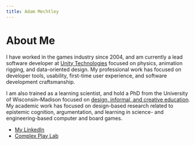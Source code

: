 ```yaml
---
title: Adam Mechtley
---
```


# About Me

I have worked in the games industry since 2004, and am currently a lead software developer at [Unity Technologies](https://unity3d.com/) focused on physics, animation rigging, and data-oriented design. My professional work has focused on developer tools, usability, first-time user experience, and software development craftsmanship.

I am also trained as a learning scientist, and hold a PhD from the University of Wisconsin–Madison focused on [design, informal, and creative education](https://ci.education.wisc.edu/ci/research/digital-media). My academic work has focused on design-based research related to epistemic cognition, argumentation, and learning in science- and engineering-based computer and board games.

* [My LinkedIn](https://www.linkedin.com/in/adammechtley/)
* [Complex Play Lab](http://www.complexplay.org/)
